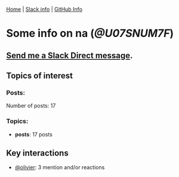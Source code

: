 [Home](https://kelu124.github.io/echommunity/) | [Slack info](https://kelu124.github.io/echommunity/) | [GitHub Info](https://kelu124.github.io/echommunity/github.html)

# Some info on __na__ (_@U07SNUM7F_)


## [Send me a Slack Direct message](https://echopen.slack.com/messages/@na/).

## Topics of interest

### Posts: 

Number of posts: 17

### Topics:

* __posts__: 17 posts

## Key interactions 

* [@olivier](./U04DFTZ7D.md): 3 mention and/or reactions
